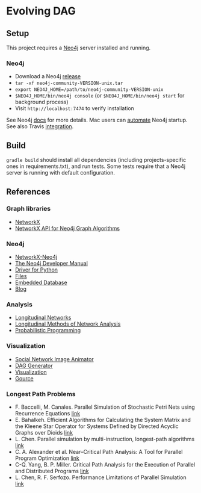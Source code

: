# Evolving DAG

## Setup

This project requires a [Neo4j](https://neo4j.com) server installed and running.

### Neo4j

* Download a Neo4j [release](https://neo4j.com/download/other-releases/#releases)
* `tar -xf neo4j-community-VERSION-unix.tar`
* `export NEO4J_HOME=/path/to/neo4j-community-VERSION-unix`
* `$NEO4J_HOME/bin/neo4j console` (or `$NEO4J_HOME/bin/neo4j start` for background process)
* Visit `http://localhost:7474` to verify installation

See Neo4j [docs](https://neo4j.com/docs/operations-manual/current/installation/) for more details. Mac users 
can [automate](https://arstechnica.com/gadgets/2011/03/howto-build-mac-os-x-services-with-automator-and-shell-scripting/) Neo4j startup.
See also Travis [integration](https://docs.travis-ci.com/user/database-setup/#Neo4j).

## Build

`gradle build` should install all dependencies (including projects-specific ones in requirements.txt), and run tests.
Some tests require that a Neo4j server is running with default configuration.

## References

### Graph libraries

* [NetworkX](https://networkx.github.io)
* [NetworkX API for Neo4j Graph Algorithms](https://github.com/neo4j-graph-analytics/networkx-neo4j)

### Neo4j

* [NetworkX-Neo4j](https://medium.com/neo4j/experimental-a-networkx-esque-api-for-neo4j-graph-algorithms-4002baac45be)
* [The Neo4j Developer Manual](https://neo4j.com/docs/developer-manual/current)
* [Driver for Python](https://neo4j.com/docs/api/python-driver/1.6/index.html)
* [Files](https://neo4j.com/docs/operations-manual/current/configuration/file-locations/)
* [Embedded Database](https://neo4j.com/docs/java-reference/current/tutorials-java-embedded/)
* [Blog](https://maxdemarzi.com)

### Analysis

* [Longitudinal Networks](https://toreopsahl.com/tnet/longitudinal-networks/)
* [Longitudinal Methods of Network Analysis](https://www.stats.ox.ac.uk/~snijders/siena/Longi_Net.pdf)
* [Probabilistic Programming](http://www.probabilistic-programming.org/wiki/Home)

### Visualization

* [Social Network Image Animator](https://web.stanford.edu/group/sonia/index.html)
* [DAG Generator](http://daggenerator.com/#)
* [Visualization](http://www.forensicswiki.org/wiki/Tools:Visualization)
* [Gource](http://gource.io)

### Longest Path Problems

* F. Baccelli, M. Canales. Parallel Simulation of Stochastic Petri Nets using Recurrence Equations [link](https://hal.inria.fr/inria-00075042/PS/RR-1520.ps)
* E. Bahalkeh. Efficient Algorithms for Calculating the System Matrix and the Kleene Star Operator for Systems Defined by Directed Acyclic Graphs over Dioids [link](https://etd.ohiolink.edu/!etd.send_file?accession=ohiou1440116216&disposition=inline)
* L. Chen. Parallel simulation by multi-instruction, longest-path algorithms [link](https://dl.acm.org/citation.cfm?id=597975)
* C. A. Alexander et al. Near–Critical Path Analysis: A Tool for Parallel Program Optimization [link](citeseerx.ist.psu.edu/viewdoc/download?doi=10.1.1.56.5220&rep=rep1&type=pdf)
* C-Q. Yang, B. P. Miller. Critical Path Analysis for the Execution of Parallel and Distributed Programs [link](ftp://ftp.cs.wisc.edu/paradyn/technical_papers/CritPath-ICDCS1988.pdf)
* L. Chen, R. F. Serfozo. Performance Limitations of Parallel Simulation [link](www.kurims.kyoto-u.ac.jp/EMIS/journals/HOA/JAMSA/11/3397.pdf)
